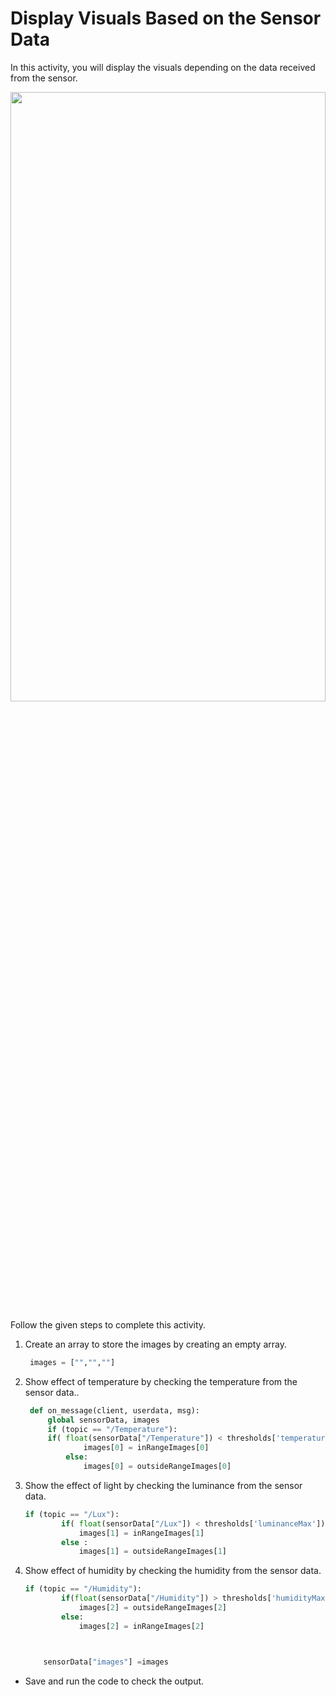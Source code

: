 Display Visuals Based on the Sensor Data
======================
In this activity, you will display the visuals depending on the data received from the sensor.




<img src= "https://s3.amazonaws.com/media-p.slid.es/uploads/1525749/images/11130898/C143_obv_3.gif" width = "100%" height = "50%">




Follow the given steps to complete this activity.




1. Create an array to store the images by creating an empty array.
   ~~~python
    images = ["","",""]
   ~~~
2. Show effect of temperature by checking the temperature from the sensor data..
   
   ~~~python
    def on_message(client, userdata, msg):
        global sensorData, images
        if (topic == "/Temperature"):
        if( float(sensorData["/Temperature"]) < thresholds['temperatureMax']):
                images[0] = inRangeImages[0]            
            else:
                images[0] = outsideRangeImages[0]
   ~~~
3. Show the effect of light by checking the luminance from the sensor data.
    ~~~python
    if (topic == "/Lux"):
            if( float(sensorData["/Lux"]) < thresholds['luminanceMax']):
                images[1] = inRangeImages[1]
            else :
                images[1] = outsideRangeImages[1]
    ~~~
4. Show effect of humidity by checking the humidity from the sensor data.
    ~~~python
    if (topic == "/Humidity"):
            if(float(sensorData["/Humidity"]) > thresholds['humidityMax']):
                images[2] = outsideRangeImages[2]
            else:
                images[2] = inRangeImages[2]
   


        sensorData["images"] =images
    ~~~




* Save and run the code to check the output.
